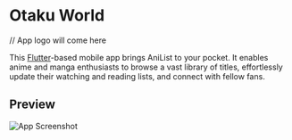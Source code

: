# Otaku World

// App logo will come here

This [Flutter](https://flutter.dev/)-based mobile app brings AniList to your pocket. It enables anime and manga enthusiasts to browse a vast library of titles, effortlessly update their watching and reading lists, and connect with fellow fans.

## Preview

![App Screenshot](https://github.com/ternaryminds1970/otaku-world-rebase/blob/social-feature/github_assets/demo.gif?raw=true)